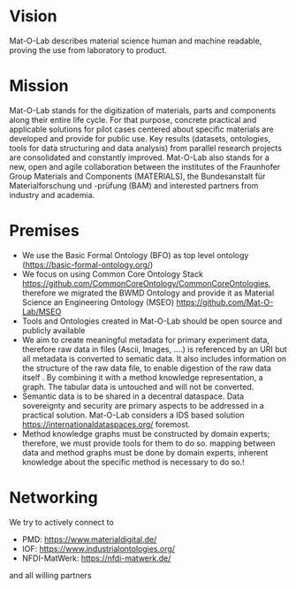 # Vision

Mat-O-Lab describes material science human and machine readable, proving the use from laboratory to product.

# Mission

Mat-O-Lab stands for the digitization of materials, parts and components along their entire life cycle. For that purpose, concrete practical and applicable solutions for pilot cases centered about specific materials are developed and provide for public use.
Key results (datasets, ontologies, tools for data structuring and data analysis) from parallel research projects are consolidated and constantly improved. Mat-O-Lab also stands for a new, open and agile collaboration between the institutes of the Fraunhofer Group Materials and Components (MATERIALS), the Bundesanstalt für Materialforschung und -prüfung (BAM) and interested partners from industry and academia.

# Premises

- We use the Basic Formal Ontology (BFO) as top level ontology (https://basic-formal-ontology.org/)
- We focus on using Common Core Ontology Stack https://github.com/CommonCoreOntology/CommonCoreOntologies, therefore we migrated the BWMD Ontology and provide it as
Material Science an Engineering Ontology (MSEO) 
https://github.com/Mat-O-Lab/MSEO
- Tools and Ontologies created in Mat-O-Lab should be open source and publicly available
- We aim to create meaningful metadata for primary experiment data, therefore raw data
 in files (Ascii, Images, ....) is referenced by an URI 
but all metadata is converted to sematic data.
 It also includes information on the structure of the raw data file, to enable digestion of the raw data itself
. By combining it with a method knowledge representation, a graph. The tabular data is untouched and will not be converted.
- Semantic data is to be shared in a decentral dataspace. Data sovereignty and security are primary aspects to be addressed in a practical solution. Mat-O-Lab considers a IDS based solution https://internationaldataspaces.org/
foremost.
- Method knowledge graphs must be constructed by domain experts; therefore, we must provide tools for them to do so.
mapping between data and method graphs must be done by domain experts, inherent knowledge about the specific method is necessary to do so.!

# Networking
We try to actively connect to

- PMD: https://www.materialdigital.de/
- IOF: https://www.industrialontologies.org/
- NFDI-MatWerk: https://nfdi-matwerk.de/

and all willing partners
